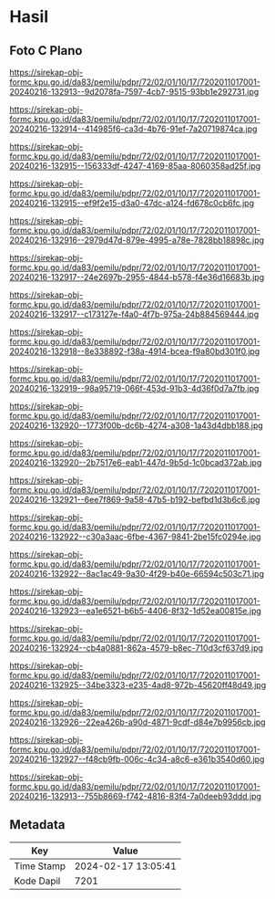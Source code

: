 # Hasil

## Foto C Plano

https://sirekap-obj-formc.kpu.go.id/da83/pemilu/pdpr/72/02/01/10/17/7202011017001-20240216-132913--9d2078fa-7597-4cb7-9515-93bb1e292731.jpg

https://sirekap-obj-formc.kpu.go.id/da83/pemilu/pdpr/72/02/01/10/17/7202011017001-20240216-132914--414985f6-ca3d-4b76-91ef-7a20719874ca.jpg

https://sirekap-obj-formc.kpu.go.id/da83/pemilu/pdpr/72/02/01/10/17/7202011017001-20240216-132915--156333df-4247-4169-85aa-8060358ad25f.jpg

https://sirekap-obj-formc.kpu.go.id/da83/pemilu/pdpr/72/02/01/10/17/7202011017001-20240216-132915--ef9f2e15-d3a0-47dc-a124-fd678c0cb6fc.jpg

https://sirekap-obj-formc.kpu.go.id/da83/pemilu/pdpr/72/02/01/10/17/7202011017001-20240216-132916--2979d47d-879e-4995-a78e-7828bb18898c.jpg

https://sirekap-obj-formc.kpu.go.id/da83/pemilu/pdpr/72/02/01/10/17/7202011017001-20240216-132917--24e2697b-2955-4844-b578-f4e36d16683b.jpg

https://sirekap-obj-formc.kpu.go.id/da83/pemilu/pdpr/72/02/01/10/17/7202011017001-20240216-132917--c173127e-f4a0-4f7b-975a-24b884569444.jpg

https://sirekap-obj-formc.kpu.go.id/da83/pemilu/pdpr/72/02/01/10/17/7202011017001-20240216-132918--8e338892-f38a-4914-bcea-f9a80bd301f0.jpg

https://sirekap-obj-formc.kpu.go.id/da83/pemilu/pdpr/72/02/01/10/17/7202011017001-20240216-132919--98a95719-066f-453d-91b3-4d36f0d7a7fb.jpg

https://sirekap-obj-formc.kpu.go.id/da83/pemilu/pdpr/72/02/01/10/17/7202011017001-20240216-132920--1773f00b-dc6b-4274-a308-1a43d4dbb188.jpg

https://sirekap-obj-formc.kpu.go.id/da83/pemilu/pdpr/72/02/01/10/17/7202011017001-20240216-132920--2b7517e6-eab1-447d-9b5d-1c0bcad372ab.jpg

https://sirekap-obj-formc.kpu.go.id/da83/pemilu/pdpr/72/02/01/10/17/7202011017001-20240216-132921--6ee7f869-9a58-47b5-b192-befbd1d3b6c6.jpg

https://sirekap-obj-formc.kpu.go.id/da83/pemilu/pdpr/72/02/01/10/17/7202011017001-20240216-132922--c30a3aac-6fbe-4367-9841-2be15fc0294e.jpg

https://sirekap-obj-formc.kpu.go.id/da83/pemilu/pdpr/72/02/01/10/17/7202011017001-20240216-132922--8ac1ac49-9a30-4f29-b40e-66594c503c71.jpg

https://sirekap-obj-formc.kpu.go.id/da83/pemilu/pdpr/72/02/01/10/17/7202011017001-20240216-132923--ea1e6521-b6b5-4406-8f32-1d52ea00815e.jpg

https://sirekap-obj-formc.kpu.go.id/da83/pemilu/pdpr/72/02/01/10/17/7202011017001-20240216-132924--cb4a0881-862a-4579-b8ec-710d3cf637d9.jpg

https://sirekap-obj-formc.kpu.go.id/da83/pemilu/pdpr/72/02/01/10/17/7202011017001-20240216-132925--34be3323-e235-4ad8-972b-45620ff48d49.jpg

https://sirekap-obj-formc.kpu.go.id/da83/pemilu/pdpr/72/02/01/10/17/7202011017001-20240216-132926--22ea426b-a90d-4871-9cdf-d84e7b9956cb.jpg

https://sirekap-obj-formc.kpu.go.id/da83/pemilu/pdpr/72/02/01/10/17/7202011017001-20240216-132927--f48cb9fb-006c-4c34-a8c6-e361b3540d60.jpg

https://sirekap-obj-formc.kpu.go.id/da83/pemilu/pdpr/72/02/01/10/17/7202011017001-20240216-132913--755b8669-f742-4816-83f4-7a0deeb93ddd.jpg


## Metadata

| Key        | Value               |
| ---------- | ------------------- |
| Time Stamp | 2024-02-17 13:05:41 |
| Kode Dapil | 7201                |



